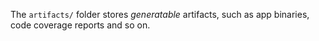 The `artifacts/` folder stores *generatable* artifacts, such as app binaries, code coverage reports and so on.
